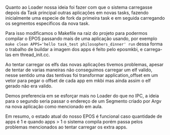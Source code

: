 Quanto ao Loader nossa ideia foi fazer com que o sistema carregasse depois da Task
principal outras aplicações em novas tasks, fazendo inicialmente uma especie de fork
da primeira task e em seguida carregando os segmentos especificos da nova task.

Para isso modificamos o Makefile na raiz do projeto para podermos compilar o EPOS passando mais de uma aplicação usando, por exemplo `make clean APPS='hello task_test philosophers_dinner' run` dessa forma o trabalho de buildar a imagem dos apps é feito pelo eposmkbi, e carrega-las
em thread_init.cc.

Ao tentar carregar os elfs das novas aplicações tivemos problemas, apesar de tentar de varias maneiras não conseguimos carregar um elf valido, nesse sentido uma das tentivas foi transformar application_offset em um vetor para pegar o offset de cada app em mkbi mas ainda assim o elf
gerado não era valido.

Demos preferencia em se esforçar mais no Loader do que no IPC, a ideia para o segundo seria passar o endereço de um Segmento criado por Argv na nova aplicação como mencionado em aula.

Em resumo, o estado atual do nosso EPOS é funcional caso quantidade de apps é 1 e quando apps > 1
o sistema compila porém passa pelos problemas mencionados ao tentar carregar os extra apps.
